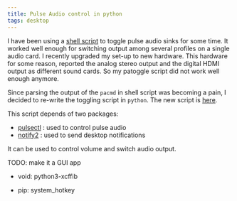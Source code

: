 ```yaml
---
title: Pulse Audio control in python
tags: desktop
---
```

I have been using a [shell script][old] to toggle pulse audio sinks for some time.  It worked well enough for
switching output among several profiles on a single audio card.  I recently upgraded
my set-up to new hardware.  This hardware for some reason, reported the analog stereo output and
the digital HDMI output as different sound cards.  So my patoggle script did not work well enough
anymore.

Since parsing the output of the `pacmd` in shell script was becoming a pain, I decided to re-write
the toggling script in `python`.  The new script is [here][new].

This script depends of two packages:

- [pulsectl][pypulse] : used to control pulse audio
- [notify2][pynotify] : used to send desktop notifications

It can be used to control volume and switch audio output.


TODO: make it a GUI app

- void: python3-xcffib
- pip: system_hotkey

  [old]: https://github.com/alejandroliu/0ink.net/blob/master/snippets/pa-hints/patoggle
  [new]: https://github.com/alejandroliu/0ink.net/blob/master/snippets/pa-hints/patoggle.py
  [pypulse]: https://pypi.org/project/pulsectl/
  [pynotify]: https://pypi.org/project/notify2/
  [syshotkey]: https://pypi.org/project/system_hotkey/


